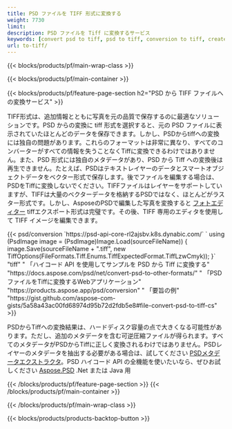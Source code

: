 ```yaml
---
title: PSD ファイルを TIFF 形式に変換する
weight: 7730
limit: 
description: PSD ファイルを Tiff に変換するサービス
keywords: [convert psd to tiff, psd to tiff, conversion to tiff, create tiff from psd, print psd as tiff]
url: to-tiff/
---
```


{{< blocks/products/pf/main-wrap-class >}}

{{< blocks/products/pf/main-container >}}

{{< blocks/products/pf/feature-page-section h2="PSD から TIFF ファイルへの変換サービス" >}}
<p>TIFF形式は、追加情報とともに写真を元の品質で保存するのに最適なソリューションです。PSD からの変換に tiff 形式を選択すると、元の PSD ファイルに表示されていたほとんどのデータを保存できます。しかし、PSDからtiffへの変換には独自の問題があります。これらのフォーマットは非常に異なり、すべてのコンバーターがすべての情報を失うことなくTiffに変換できるわけではありません。また、PSD 形式には独自のメタデータがあり、PSD から Tiff への変換後は再生できません。たとえば、PSDはテキストレイヤーのデータとスマートオブジェクトデータをベクター形式で保存します。後でファイルを編集する場合は、PSDをTiffに変換しないでください。TIFFファイルはレイヤーをサポートしていますが、TIFFは大量のベクターデータを格納するPSDではなく、ほとんどがラスター形式です。しかし、AsposeのPSDで編集した写真を変換すると <a href="https://products.aspose.app/psd/photo-editor">フォトエディター</a> tiffエクスポート形式は完璧です。その後、TIFF 専用のエディタを使用して TIFF イメージを編集できます。</p>
{{< psd/conversion `https://psd-api-core-rl2ajsbv.k8s.dynabic.com/` 
`    using (PsdImage image = (PsdImage)Image.Load(sourceFileName))
    {
        image.Save(sourceFileName + ".tiff", new TiffOptions(FileFormats.Tiff.Enums.TiffExpectedFormat.TiffLzwCmyk));
    }` 
	"tiff" "
「ハイコード API を使用してサンプルを PSD から Tiff に変換する"  "https://docs.aspose.com/psd/net/convert-psd-to-other-formats/" "
「PSDファイルをTiffに変換するWebアプリケーション" "https://products.aspose.app/psd/conversion" "
「要旨の例" "https://gist.github.com/aspose-com-gists/5a58a43ac00fd68974d95b72d2fdb5e8#file-convert-psd-to-tiff-cs" >}}
<p>PSDからTiffへの変換結果は、ハードディスク容量の点で大きくなる可能性があります。ただし、追加のメタデータを含む可逆圧縮ファイルが得られます。すべてのメタデータがPSDからTiffに正しく変換されるわけではありません。PSDレイヤーのメタデータを抽出する必要がある場合は、試してください <a href="https://products.aspose.app/psd/metadata">PSDメタデータエクストラクタ</a>。PSD ハイコード API の全機能を使いたいなら、ぜひお試しください <a href="/psd">Aspose.PSD</a> .Net または Java 用</p>
{{< /blocks/products/pf/feature-page-section >}}
{{< /blocks/products/pf/main-container >}}


{{< /blocks/products/pf/main-wrap-class >}}

{{< blocks/products/products-backtop-button >}}
